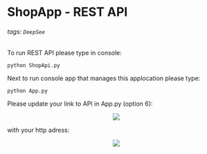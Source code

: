 # ShopApp - REST API
###### tags: `DeepSee`

To run REST API please type in console:
```cmd=
python ShopApi.py
```

Next to run console app that manages this applocation please type:

```cmd=
python App.py
```

Please update your link to API in App.py (option 6):
<center>

![](https://i.imgur.com/ZzEzPHK.png)


</center>

with your http adress:

<center>

![](https://i.imgur.com/FoXNJwt.png)

</center>

